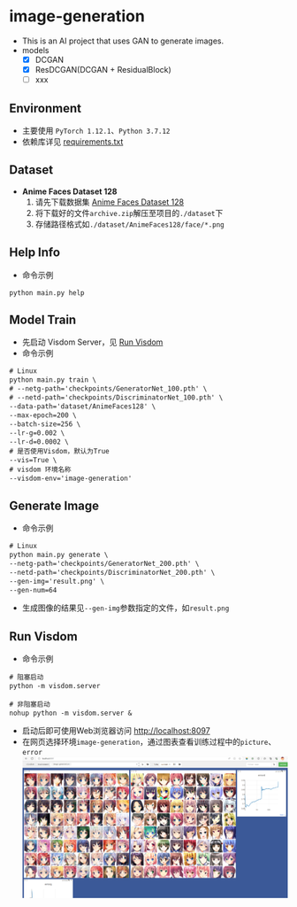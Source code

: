 # image-generation
- This is an AI project that uses GAN to generate images.
- models 
  - [x] DCGAN
  - [x] ResDCGAN(DCGAN + ResidualBlock)
  - [ ] xxx

## Environment
- 主要使用 `PyTorch 1.12.1`、`Python 3.7.12`
- 依赖库详见 [requirements.txt](requirements.txt)

## Dataset 
- **Anime Faces Dataset 128**
  1. 请先下载数据集 [Anime Faces Dataset 128](https://www.kaggle.com/datasets/dimensi0n/anime-faces-dataset) 
  2. 将下载好的文件`archive.zip`解压至项目的`./dataset`下
  3. 存储路径格式如`./dataset/AnimeFaces128/face/*.png`

## Help Info
- 命令示例
```shell
python main.py help
```

## Model Train
- 先启动 Visdom Server，见 [Run Visdom](#run-visdom)
- 命令示例
```shell
# Linux
python main.py train \
# --netg-path='checkpoints/GeneratorNet_100.pth' \
# --netd-path='checkpoints/DiscriminatorNet_100.pth' \
--data-path='dataset/AnimeFaces128' \ 
--max-epoch=200 \
--batch-size=256 \
--lr-g=0.002 \
--lr-d=0.0002 \
# 是否使用Visdom，默认为True
--vis=True \
# visdom 环境名称
--visdom-env='image-generation'
```

## Generate Image
- 命令示例
```shell
# Linux
python main.py generate \
--netg-path='checkpoints/GeneratorNet_200.pth' \
--netd-path='checkpoints/DiscriminatorNet_200.pth' \
--gen-img='result.png' \
--gen-num=64
```
- 生成图像的结果见`--gen-img`参数指定的文件，如`result.png`

## Run Visdom
- 命令示例
```shell
# 阻塞启动
python -m visdom.server

# 非阻塞启动
nohup python -m visdom.server &
```
- 启动后即可使用Web浏览器访问 [http://localhost:8097](http://localhost:8097)
- 在网页选择环境`image-generation`，通过图表查看训练过程中的`picture`、`error`
![screenshot-2023-07-02 152247.png](resource%2Fscreenshot-2023-07-02%20152247.png)
